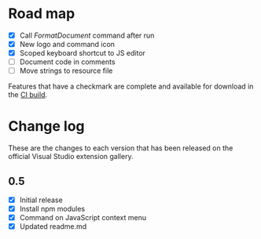 # Road map

- [x] Call *FormatDocument* command after run
- [x] New logo and command icon
- [x] Scoped keyboard shortcut to JS editor
- [ ] Document code in comments
- [ ] Move strings to resource file

Features that have a checkmark are complete and available for
download in the
[CI build](http://vsixgallery.com/extension/J1da7ad9e-85b3-4a0c-8e45-b2ae59a575a7/).

# Change log

These are the changes to each version that has been released
on the official Visual Studio extension gallery.

## 0.5

- [x] Initial release
- [x] Install npm modules
- [x] Command on JavaScript context menu
- [x] Updated readme.md